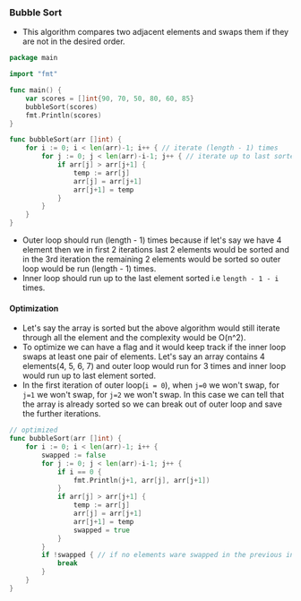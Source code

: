 ### Bubble Sort
* This algorithm compares two adjacent elements and swaps them if they are not in the desired order.
```go
package main

import "fmt"

func main() {
	var scores = []int{90, 70, 50, 80, 60, 85}
	bubbleSort(scores)
	fmt.Println(scores)
}

func bubbleSort(arr []int) {
	for i := 0; i < len(arr)-1; i++ { // iterate (length - 1) times
		for j := 0; j < len(arr)-i-1; j++ { // iterate up to last sorted element
			if arr[j] > arr[j+1] { 
				temp := arr[j]
				arr[j] = arr[j+1] 
				arr[j+1] = temp
			}
		}
	}
}
```
* Outer loop should run (length - 1) times because if let's say we have 4 element then we in first 2 iterations last 2 elements would be sorted and in the 3rd iteration the remaining 2 elements would be sorted so outer loop would be run (length - 1) times.
* Inner loop should run up to the last element sorted i.e `length - 1 - i` times.
#### Optimization
* Let's say the array is sorted but the above algorithm would still iterate through all the element and the complexity would be O(n^2).
* To optimize we can have a flag and it would keep track if the inner loop swaps at least one pair of elements. Let's say an array contains 4 elements(4, 5, 6, 7) and outer loop would run for 3 times and inner loop would run up to last element sorted.
* In the first iteration of outer loop(`i = 0`), when `j=0` we won't swap, for `j=1` we won't swap, for `j=2` we won't swap. In this case we can tell that the array is already sorted so we can break out of outer loop and save the further iterations.
```go
// optimized
func bubbleSort(arr []int) {
	for i := 0; i < len(arr)-1; i++ {
		swapped := false
		for j := 0; j < len(arr)-i-1; j++ {
			if i == 0 {
				fmt.Println(j+1, arr[j], arr[j+1])
			}
			if arr[j] > arr[j+1] {
				temp := arr[j]
				arr[j] = arr[j+1]
				arr[j+1] = temp
				swapped = true
			}
		}
		if !swapped { // if no elements ware swapped in the previous inner loops then break out of outer loop
			break
		}
	}
}
```